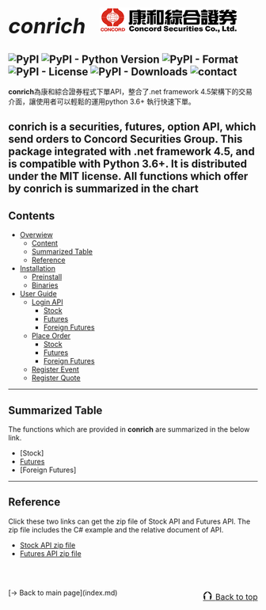 # <span style="font-size:1.5em;">*conrich*</span>&emsp;![Alt text](img/concordLogo1.png?raw=true "concords_logo")  

![PyPI](https://img.shields.io/pypi/v/conrich)
![PyPI - Python Version](https://img.shields.io/pypi/pyversions/conrich)
![PyPI - Format](https://img.shields.io/pypi/format/conrich)
![PyPI - License](https://img.shields.io/pypi/l/conrich)
![PyPI - Downloads](https://img.shields.io/pypi/dm/conrich)
![contact](https://img.shields.io/badge/contact-康和證券集團-red)  
---
**conrich**為康和綜合證券程式下單API，整合了.net framework 4.5架構下的交易介面，讓使用者可以輕鬆的運用python 3.6+ 執行快速下單。
  
**conrich** is a securities, futures, option API, which send orders to Concord Securities Group.
This package integrated with .net framework 4.5, and is compatible with Python 3.6+.
It is distributed under the MIT license. All functions which offer by conrich is summarized in the chart
---
## Contents
- [Overwiew](index.md)
    - [Content](index.md#table-of-content)
    - [Summarized Table](index.md#summarized-table)
    - [Reference](index.md#reference)
- [Installation](install.md)
    - [Preinstall](install.md#preinstall)
    - [Binaries](install.md#binaries)
- [User Guide](tutorial/user_guide.md)
    - [Login API](tutorial/login.md)
        - [Stock](tutorial/login.md#stock)
        - [Futures](tutorial/login.md#futures)
        - [Foreign Futures](tutorial/login.md#foreign-futures)
    - [Place Order](tutorial/place_order.md)
        - [Stock](tutorial/place_order.md#stock)
        - [Futures](tutorial/place_order.md#futures)
        - [Foreign Futures](tutorial/place_order.md#foreign-futures)
    - [Register Event](tutorial/register_report.md)  
    - [Register Quote](tutorial/register_quote.md)
---
## Summarized Table
The functions which are provided in **conrich** are summarized in the below link.
</br>
- [Stock]  
- [Futures](sum_chart/futures_chart.md)  
- [Foreign Futures]  
---
## Reference  
Click these two links can get the zip file of Stock API and Futures API. The zip file includes the C# example and the relative document of API.  
- [Stock API zip file](https://www.concords.com.tw/download/20200318_證券API客戶使用元件及文件.zip)  
- [Futures API zip file](https://www.concordfutures.com.tw/WebSiteUpload//Files/Document/20200728_期貨API.zip)
</br>
</br>
<p style="text-align:left;">
    [→ Back to main page](index.md)
    <span style="float:right;">
        <a href="#top"><font size="5">⮉ </font><font size="3">Back to top</font></a>
    </span>
</p>
